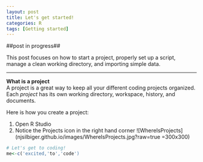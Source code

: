 ```yaml
---
layout: post
title: Let's get started!
categories: R
tags: [Getting started]
---
```

##post in progress##

This post focuses on how to start a project, properly set up a script, manage a clean working directory, and importing simple data.

----------

**What is a project**   
A project is a great way to keep all your different coding projects organized.  Each *project* has its own working directory, workspace, history, and documents. 

Here is how you create a project:  


1. Open R Studio  
2. Notice the Projects icon in the right hand corner 
![WhereIsProjects](njsilbiger.github.io/images/WhereIsProjects.jpg?raw=true =300x300) 

 
```R
# Let's get to coding! 
me<-c('excited,'to','code')
```

